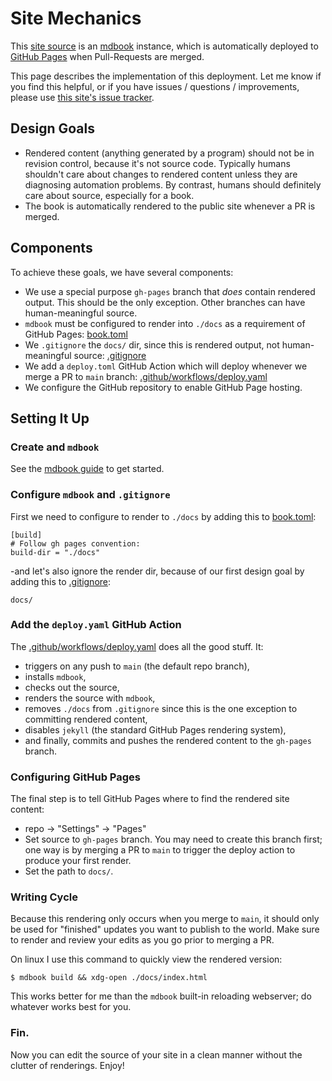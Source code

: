 # Site Mechanics

This [site source](https://github.com/nathan-at-least/nathan-at-least.github.io) is an [mdbook](https://rust-lang.github.io/mdBook/) instance, which is automatically deployed to [GitHub Pages](https://pages.github.com/) when Pull-Requests are merged.

This page describes the implementation of this deployment. Let me know if you find this helpful, or if you have issues / questions / improvements, please use [this site's issue tracker](https://github.com/nathan-at-least/nathan-at-least.github.io/issues).

## Design Goals

- Rendered content (anything generated by a program) should not be in revision control, because it's not source code. Typically humans shouldn't care about changes to rendered content unless they are diagnosing automation problems. By contrast, humans should definitely care about source, especially for a book.
- The book is automatically rendered to the public site whenever a PR is merged.

## Components

To achieve these goals, we have several components:

- We use a special purpose `gh-pages` branch that *does* contain rendered output. This should be the only exception. Other branches can have human-meaningful source.
- `mdbook` must be configured to render into `./docs` as a requirement of GitHub Pages: [book.toml](https://github.com/nathan-at-least/nathan-at-least.github.io/blob/8e77b8babaf681fa67cd08575a3b0d9dc8e85532/book.toml#L8-L10)
- We `.gitignore` the `docs/` dir, since this is rendered output, not human-meaningful source: [.gitignore](https://github.com/nathan-at-least/nathan-at-least.github.io/blob/8e77b8babaf681fa67cd08575a3b0d9dc8e85532/.gitignore#L1)
- We add a `deploy.toml` GitHub Action which will deploy whenever we merge a PR to `main` branch: [.github/workflows/deploy.yaml](https://github.com/nathan-at-least/nathan-at-least.github.io/blob/f37628c2e9529562d8bed75974f8472706ee9631/.github/workflows/deploy.yaml)
- We configure the GitHub repository to enable GitHub Page hosting.

## Setting It Up

### Create and `mdbook`

See the [mdbook guide](https://rust-lang.github.io/mdBook/guide/creating.html) to get started.

### Configure `mdbook` and `.gitignore`

First we need to configure to render to `./docs` by adding this to [book.toml](https://github.com/nathan-at-least/nathan-at-least.github.io/blob/8e77b8babaf681fa67cd08575a3b0d9dc8e85532/book.toml#L8-L10):

```
[build]
# Follow gh pages convention:
build-dir = "./docs"
```

-and let's also ignore the render dir, because of our first design goal by adding this to [.gitignore](https://github.com/nathan-at-least/nathan-at-least.github.io/blob/8e77b8babaf681fa67cd08575a3b0d9dc8e85532/.gitignore#L1):

```
docs/
```

### Add the `deploy.yaml` GitHub Action

The [.github/workflows/deploy.yaml](https://github.com/nathan-at-least/nathan-at-least.github.io/blob/f37628c2e9529562d8bed75974f8472706ee9631/.github/workflows/deploy.yaml) does all the good stuff. It:

- triggers on any push to `main` (the default repo branch),
- installs `mdbook`,
- checks out the source,
- renders the source with `mdbook`,
- removes `./docs` from `.gitignore` since this is the one exception to committing rendered content,
- disables `jekyll` (the standard GitHub Pages rendering system),
- and finally, commits and pushes the rendered content to the `gh-pages` branch.

### Configuring GitHub Pages

The final step is to tell GitHub Pages where to find the rendered site content:

- repo -> "Settings" -> "Pages"
- Set source to `gh-pages` branch. You may need to create this branch first; one way is by merging a PR to `main` to trigger the deploy action to produce your first render.
- Set the path to `docs/`.

### Writing Cycle

Because this rendering only occurs when you merge to `main`, it should only be used for "finished" updates you want to publish to the world. Make sure to render and review your edits as you go prior to merging a PR.

On linux I use this command to quickly view the rendered version:

```
$ mdbook build && xdg-open ./docs/index.html
```

This works better for me than the `mdbook` built-in reloading webserver; do whatever works best for you.

### Fin.

Now you can edit the source of your site in a clean manner without the clutter of renderings. Enjoy!

